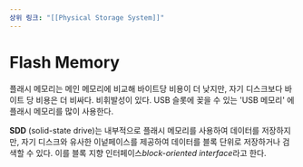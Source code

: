 ```yaml
---
상위 링크: "[[Physical Storage System]]"
---
```

# Flash Memory
플래시 메모리는 메인 메모리에 비교해 바이트당 비용이 더 낮지만, 자기 디스크보다 바이트 당 비용은 더 비싸다. 비휘발성이 있다. USB 슬롯에 꽂을 수 있는 'USB 메모리' 에 플래시 메모리를 많이 사용한다.

**SDD** (solid-state drive)는 내부적으로 플래시 메모리를 사용하여 데이터를 저장하지만, 자기 디스크와 유사한 이넡페이스를 제공하여 데이터를 블록 단위로 저장하거나 검색할 수 있다. 이를 블록 지향 인터페이스*block-oriented interface*라고 한다.